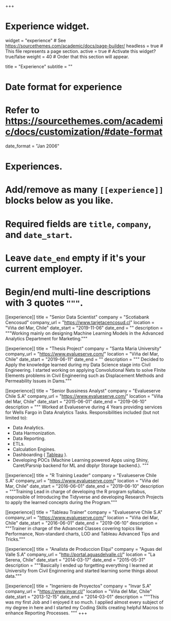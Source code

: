 +++
# Experience widget.
widget = "experience"  # See https://sourcethemes.com/academic/docs/page-builder/
headless = true  # This file represents a page section.
active = true  # Activate this widget? true/false
weight = 40  # Order that this section will appear.

title = "Experience"
subtitle = ""

# Date format for experience
#   Refer to https://sourcethemes.com/academic/docs/customization/#date-format
date_format = "Jan 2006"

# Experiences.
#   Add/remove as many `[[experience]]` blocks below as you like.
#   Required fields are `title`, `company`, and `date_start`.
#   Leave `date_end` empty if it's your current employer.
#   Begin/end multi-line descriptions with 3 quotes `"""`.


[[experience]]
  title = "Senior Data Scientist"
  company = "Scotiabank Cencosud"
  company_url = "https://www.tarjetacencosud.cl"
  location = "Viña del Mar, Chile"
  date_start = "2019-11-06"
  date_end = ""
  description = """Working mainly on designing Machine Learning Models in the Advanced Analytics Department for Marketing."""
  
  
[[experience]]
  title = "Thesis Project"
  company = "Santa Maria University"
  company_url = "https://www.evalueserve.com/"
  location = "Viña del Mar, Chile"
  date_start = "2019-06-11"
  date_end = ""
  description = """ Decided to Apply the knowledge learned during my Data Science stage into Civil Engineering. I started working on applying Convolutional Nets to solve FInite Elements problems in Civil Engineering such as Displacement Methods and Permeability Issues in Dams."""
  
  
[[experience]]
  title = "Senior Bussiness Analyst"
  company = "Evalueserve Chile S.A"
  company_url = "https://www.evalueserve.com/"
  location = "Viña del Mar, Chile"
  date_start = "2015-06-01"
  date_end = "2019-06-10"
  description = """
  Worked at Evalueserve during 4 Years providing services for Wells Fargo in Data Analytics Tasks. Responsibilities included (but not limited to):
  
  * Data Analytics.
  * Data Harmonization.
  * Data Reporting.
  * ETLs.
  * Calculation Engines.
  * Dashboarding ( [Tableau](https://www.tableau.com/) ).
  * Developing POCs (Machine Learning powered Apps using Shiny, Caret/Parsnip backend for ML and dbplyr Storage backend.).
  """

[[experience]]
  title = "R Training Leader"
  company = "Evalueserve Chile S.A"
  company_url = "https://www.evalueserve.com/"
  location = "Viña del Mar, Chile"
  date_start = "2016-06-01"
  date_end = "2019-06-10"
  description = """Training Lead in charge of developing the R program syllabus, responsible of Introducing the Tidyverse and developing Research Projects to apply the learned concepts during the Program."""
  
[[experience]]
  title = "Tableau Trainer"
  company = "Evalueserve Chile S.A"
  company_url = "https://www.evalueserve.com/"
  location = "Viña del Mar, Chile"
  date_start = "2016-06-01"
  date_end = "2019-06-10"
  description = """Trainer in charge of the Advanced Classes covering topics like Performance, Non-standard charts, LOD and Tableau Advanced Tips and Tricks."""

[[experience]]
  title = "Analista de Produccion Elqui"
  company = "Aguas del Valle S.A"
  company_url = "http://portal.aguasdelvalle.cl/"
  location = "La Serena, Chile"
  date_start = "2014-03-17"
  date_end = "2015-05-31"
  description = """Basically I ended up forgetting everything I learned at University from Civil Enginnering and started learning some things about data."""

[[experience]]
  title = "Ingeniero de Proyectos"
  company = "Invar S.A"
  company_url = "https://www.invar.cl/"
  location = "Viña del Mar, Chile"
  date_start = "2013-12-15"
  date_end = "2014-03-01"
  description = """This was my first Job and I enjoyed it so much. I applied almost every subject of my degree in here and I started my Coding Skills creating helpful Macros to enhance Reporting Processes. """
+++
